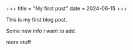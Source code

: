 +++
title = "My first post"
date = 2024-06-15
+++

This is my first blog post.

Some new info i want to add.

more stuff